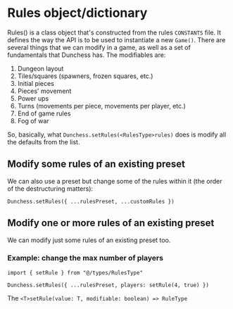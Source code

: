 # Rules object/dictionary
Rules() is a class object that's constructed from the rules `CONSTANTS` file. It defines the way the API is to be used to instantiate a new `Game()`. There are several things that we can modify in a game, as well as a set of fundamentals that Dunchess has. The modifiables are:

1. Dungeon layout
2. Tiles/squares (spawners, frozen squares, etc.)
3. Initial pieces
4. Pieces' movement
5. Power ups
6. Turns (movements per piece, movements per player, etc.)
7. End of game rules
8. Fog of war

So, basically, what `Dunchess.setRules(<RulesType>rules)` does is modify all the defaults from the list.

## Modify some rules of an existing preset
We can also use a preset but change some of the rules within it (the order of the destructuring matters):

`Dunchess.setRules({ ...rulesPreset, ...customRules })`

## Modify one or more rules of an existing preset
We can modify just some rules of an existing preset too.

### Example: change the max number of players
```
import { setRule } from "@/types/RulesType"

Dunchess.setRules({ ...rulesPreset, players: setRule(4, true) })
```

The `<T>setRule(value: T, modifiable: boolean) => RuleType`